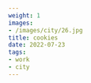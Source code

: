 ```yaml
---
weight: 1
images:
- /images/city/26.jpg
title: cookies
date: 2022-07-23
tags:
- work
- city
---
```

